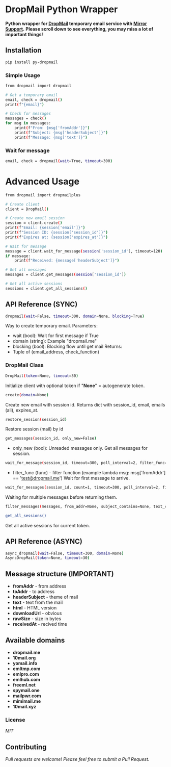 # DropMail Python Wrapper

**Python wrapper for [DropMail](https://dropmail.me) temporary email service with [Mirror Support](https://mirror2.dropmail.info/).**
**Please scroll down to see everything, you may miss a lot of important things!**

## Installation

```bash
pip install py-dropmail
```

### Simple Usage

```bash
from dropmail import dropmail

# Get a temporary email
email, check = dropmail()
print(f"{email}")

# Check for messages
messages = check()
for msg in messages:
    print(f"From: {msg['fromAddr']}")
    print(f"Subject: {msg['headerSubject']}")
    print(f"Message: {msg['text']}")
```

### Wait for message

```bash
email, check = dropmail(wait=True, timeout=300)
```

# Advanced Usage

```bash
from dropmail import dropmailplus

# Create client
client = DropMail()

# Create new email session
session = client.create()
print(f"Email: {session['email']}")
print(f"Session ID: {session['session_id']}")
print(f"Expires at: {session['expires_at']}")

# Wait for message
message = client.wait_for_message(session['session_id'], timeout=120)
if message:
    print(f"Received: {message['headerSubject']}")

# Get all messages
messages = client.get_messages(session['session_id'])

# Get all active sessions
sessions = client.get_all_sessions()
```

## API Reference (SYNC)
```bash
dropmail(wait=False, timeout=300, domain=None, blocking=True)
```
Way to create temporary email.
Parameters:
- wait (bool): Wait for first message if True
- domain (string): Example "dropmail.me"
- blocking (bool): Blocking flow until get mail 
Returns:
- Tuple of (email_address, check_function)

### DropMail Class
```bash
DropMail(token=None, timeout=30)
```
Initialize client with optional token if "**None**" = autogenerate token.

```bash
create(domain=None)
```
Create new email with session id. 
Returns dict with session_id, email, emails (all), expires_at.

```bash
restore_session(session_id)
```
Restore session (mail) by id

```bash
get_messages(session_id, only_new=False)
```
- only_new (bool): Unreaded messages only.
Get all messages for session.

```bash
wait_for_message(session_id, timeout=300, poll_interval=2, filter_func=None, only_new=True)
```
- filter_func (func) - filter function (example lambda msg: msg['fromAddr'] == 'test@dropmail.me')
Wait for first message to arrive.

```bash
wait_for_messages(session_id, count=1, timeout=300, poll_interval=2, filter_func=None)
```
Waiting for multiple messages before returning them.

```bash
filter_messages(messages, from_addr=None, subject_contains=None, text_contains=None)
```

```bash
get_all_sessions()
```
Get all active sessions for current token.

## API Reference (ASYNC)

```bash
async_dropmail(wait=False, timeout=300, domain=None)
AsyncDropMail(token=None, timeout=30)
```

## Message structure (IMPORTANT)

- **fromAddr** - from address
- **toAddr** - to address
- **headerSubject** - theme of mail
- **text** - text from the mail
- **html** - HTML version
- **downloadUrl** - obvious
- **rawSize** - size in bytes
- **receivedAt** - recived time

## Available domains
- **dropmail.me**
- **10mail.org**
- **yomail.info**
- **emltmp.com**
- **emlpro.com**
- **emlhub.com**
- **freeml.net**
- **spymail.one**
- **mailpwr.com**
- **mimimail.me**
- **10mail.xyz**

### License
*MIT*

## Contributing
*Pull requests are welcome! Please feel free to submit a Pull Request.*